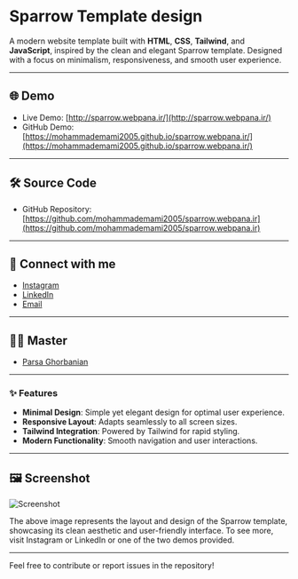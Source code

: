 # Sparrow Template design

A modern website template built with **HTML**, **CSS**, **Tailwind**, and **JavaScript**, inspired by the clean and elegant Sparrow template. Designed with a focus on minimalism, responsiveness, and smooth user experience.

---

## 🌐 Demo

- Live Demo: [http://sparrow.webpana.ir/](http://sparrow.webpana.ir/)
- GitHub Demo: [https://mohammademami2005.github.io/sparrow.webpana.ir/](https://mohammademami2005.github.io/sparrow.webpana.ir/)

---

## 🛠️ Source Code

- GitHub Repository: [https://github.com/mohammademami2005/sparrow.webpana.ir](https://github.com/mohammademami2005/sparrow.webpana.ir)

---

## 📱 Connect with me

- [Instagram](https://www.instagram.com/mohammademami.dev?igsh=MW9oNGxzYzQxN3hwdA==)
-  [LinkedIn](https://www.linkedin.com/in/mohammademami2005)
-  [Email](mailto:mohammademamiwebdeveloper@gmail.com)

---


## 👨‍🏫 Master

-  [Parsa Ghorbanian](https://github.com/parsaGhorbanian)





---
### ✨ Features

- **Minimal Design**: Simple yet elegant design for optimal user experience.
- **Responsive Layout**: Adapts seamlessly to all screen sizes.
- **Tailwind Integration**: Powered by Tailwind for rapid styling.
- **Modern Functionality**: Smooth navigation and user interactions.

---

## 🖼️ Screenshot

![Screenshot](https://github.com/user-attachments/assets/830be75e-d405-4446-9cc8-096fcc982493)

The above image represents the layout and design of the Sparrow template, showcasing its clean aesthetic and user-friendly interface.
To see more, visit Instagram or LinkedIn or one of the two demos provided.

---



Feel free to contribute or report issues in the repository!
